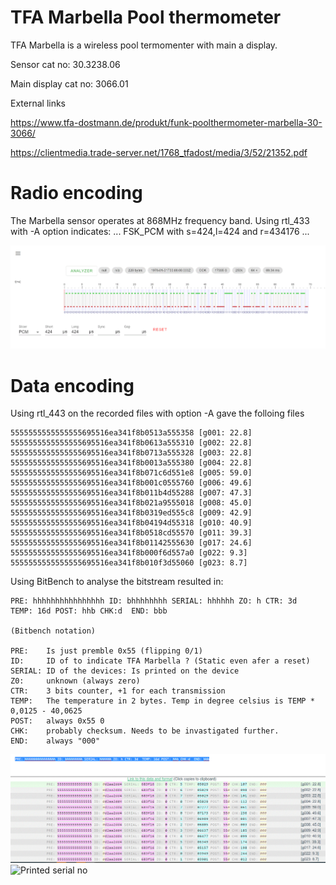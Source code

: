 # TFA Marbella Pool thermometer

TFA Marbella is a wireless pool termomenter with main a display.

Sensor cat no:       30.3238.06

Main display cat no: 3066.01

External links

https://www.tfa-dostmann.de/produkt/funk-poolthermometer-marbella-30-3066/

https://clientmedia.trade-server.net/1768_tfadost/media/3/52/21352.pdf


Radio encoding
==============
The Marbella sensor operates at 868MHz frequency band.
Using rtl_433 with -A option indicates:
...
 FSK_PCM with s=424,l=424 and r=434176
...

![Radio analysis using triq.org ](triq.gif)

Data encoding
=============

Using rtl_443 on the recorded files with option -A gave the folloing files
```
5555555555555555695516ea341f8b0513a555358 [g001: 22.8]
5555555555555555695516ea341f8b0613a555310 [g002: 22.8]
5555555555555555695516ea341f8b0713a555328 [g003: 22.8]
5555555555555555695516ea341f8b0013a555380 [g004: 22.8]
5555555555555555695516ea341f8b071c6d551e8 [g005: 59.0]
5555555555555555695516ea341f8b001c0555760 [g006: 49.6]
5555555555555555695516ea341f8b011b4d55288 [g007: 47.3]
5555555555555555695516ea341f8b021a9555018 [g008: 45.0]
5555555555555555695516ea341f8b0319ed555c8 [g009: 42.9]
5555555555555555695516ea341f8b04194d55318 [g010: 40.9]
5555555555555555695516ea341f8b0518cd55570 [g011: 39.3]
5555555555555555695516ea341f8b01142555630 [g017: 24.6]
5555555555555555695516ea341f8b000f6d557a0 [g022: 9.3]
5555555555555555695516ea341f8b010f3d55060 [g023: 8.7]
```
Using BitBench to analyse the bitstream resulted in: 

```
PRE: hhhhhhhhhhhhhhhh ID: bhhhhhhhh SERIAL: hhhhhh ZO: h CTR: 3d  TEMP: 16d POST: hhb CHK:d  END: bbb

(Bitbench notation)

PRE:    Is just premble 0x55 (flipping 0/1)
ID:     ID of to indicate TFA Marbella ? (Static even afer a reset)
SERIAL: ID of the devices: Is printed on the device 
Z0:     unknown (always zero)
CTR:    3 bits counter, +1 for each transmission
TEMP:   The temperature in 2 bytes. Temp in degree celsius is TEMP * 0,0125 - 40,0625 
POST:   always 0x55 0
CHK:    probably checksum. Needs to be invastigated further.
END:    always "000"

```

![Data stream analysis using Bitbench ](bitbench.gif)
![Printed serial no ](bit.gif)













